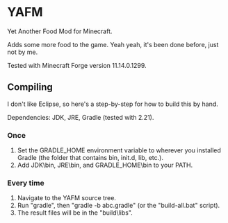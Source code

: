 # YAFM
Yet Another Food Mod for Minecraft.

Adds some more food to the game.  Yeah yeah, it's been done before, just not by me.

Tested with Minecraft Forge version 11.14.0.1299.

## Compiling
I don't like Eclipse, so here's a step-by-step for how to build this by hand.

Dependencies: JDK, JRE, Gradle (tested with 2.21).

### Once
1. Set the GRADLE_HOME environment variable to wherever you installed Gradle (the folder that contains bin, init.d, lib, etc.).
2. Add JDK\bin, JRE\bin, and GRADLE_HOME\bin to your PATH.

### Every time
1. Navigate to the YAFM source tree.
2. Run "gradle", then "gradle -b abc.gradle" (or the "build-all.bat" script).
3. The result files will be in the "build\libs".
